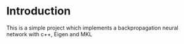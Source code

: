 # Introduction

This is a simple project which implements a backpropagation neural network with c++, Eigen and MKL
